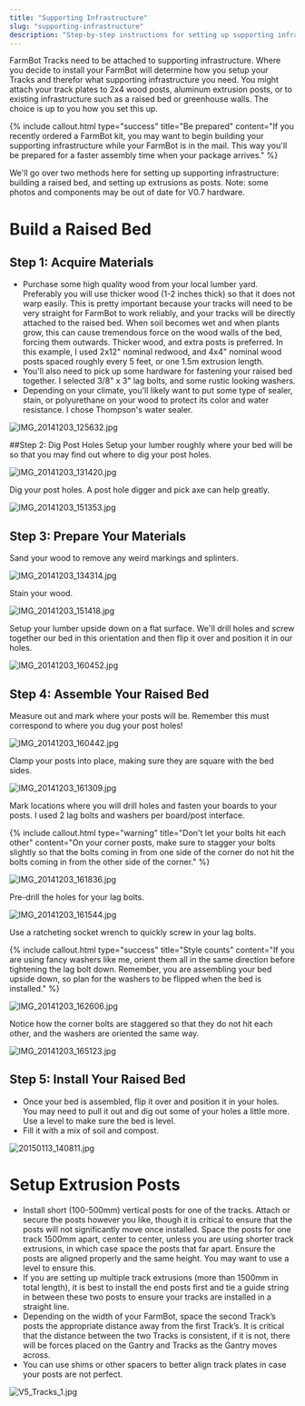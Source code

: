 ```yaml
---
title: "Supporting Infrastructure"
slug: "supporting-infrastructure"
description: "Step-by-step instructions for setting up supporting infrastructure for FarmBot Genesis V0.7"
---
```


FarmBot Tracks need to be attached to supporting infrastructure. Where you decide to install your FarmBot will determine how you setup your Tracks and therefor what supporting infrastructure you need. You might attach your track plates to 2x4 wood posts, aluminum extrusion posts, or to existing infrastructure such as a raised bed or greenhouse walls. The choice is up to you how you set this up.

{%
include callout.html
type="success"
title="Be prepared"
content="If you recently ordered a FarmBot kit, you may want to begin building your supporting infrastructure while your FarmBot is in the mail. This way you'll be prepared for a faster assembly time when your package arrives."
%}

We'll go over two methods here for setting up supporting infrastructure: building a raised bed, and setting up extrusions as posts. Note: some photos and components may be out of date for V0.7 hardware.

# Build a Raised Bed

## Step 1: Acquire Materials
  * Purchase some high quality wood from your local lumber yard. Preferably you will use thicker wood (1-2 inches thick) so that it does not warp easily. This is pretty important because your tracks will need to be very straight for FarmBot to work reliably, and your tracks will be directly attached to the raised bed. When soil becomes wet and when plants grow, this can cause tremendous force on the wood walls of the bed, forcing them outwards. Thicker wood, and extra posts is preferred. In this example, I used 2x12" nominal redwood, and 4x4" nominal wood posts spaced roughly every 5 feet, or one 1.5m extrusion length.
  * You'll also need to pick up some hardware for fastening your raised bed together. I selected 3/8" x 3" lag bolts, and some rustic looking washers.
  * Depending on your climate, you'll likely want to put some type of sealer, stain, or polyurethane on your wood to protect its color and water resistance. I chose Thompson's water sealer.

![IMG_20141203_125632.jpg](_images/IMG_20141203_125632.jpg)

##Step 2: Dig Post Holes
Setup your lumber roughly where your bed will be so that you may find out where to dig your post holes.

![IMG_20141203_131420.jpg](_images/IMG_20141203_131420.jpg)

Dig your post holes. A post hole digger and pick axe can help greatly.

![IMG_20141203_151353.jpg](_images/IMG_20141203_151353.jpg)

## Step 3: Prepare Your Materials
Sand your wood to remove any weird markings and splinters.

![IMG_20141203_134314.jpg](_images/IMG_20141203_134314.jpg)

Stain your wood.

![IMG_20141203_151418.jpg](_images/IMG_20141203_151418.jpg)

Setup your lumber upside down on a flat surface. We'll drill holes and screw together our bed in this orientation and then flip it over and position it in our holes.

![IMG_20141203_160452.jpg](_images/IMG_20141203_160452.jpg)

## Step 4: Assemble Your Raised Bed
Measure out and mark where your posts will be. Remember this must correspond to where you dug your post holes!

![IMG_20141203_160442.jpg](_images/IMG_20141203_160442.jpg)

Clamp your posts into place, making sure they are square with the bed sides.

![IMG_20141203_161309.jpg](_images/IMG_20141203_161309.jpg)

Mark locations where you will drill holes and fasten your boards to your posts. I used 2 lag bolts and washers per board/post interface.

{%
include callout.html
type="warning"
title="Don't let your bolts hit each other"
content="On your corner posts, make sure to stagger your bolts slightly so that the bolts coming in from one side of the corner do not hit the bolts coming in from the other side of the corner."
%}



![IMG_20141203_161836.jpg](_images/IMG_20141203_161836.jpg)

Pre-drill the holes for your lag bolts.

![IMG_20141203_161544.jpg](_images/IMG_20141203_161544.jpg)

Use a ratcheting socket wrench to quickly screw in your lag bolts.

{%
include callout.html
type="success"
title="Style counts"
content="If you are using fancy washers like me, orient them all in the same direction before tightening the lag bolt down. Remember, you are assembling your bed upside down, so plan for the washers to be flipped when the bed is installed."
%}



![IMG_20141203_162606.jpg](_images/IMG_20141203_162606.jpg)

Notice how the corner bolts are staggered so that they do not hit each other, and the washers are oriented the same way.

![IMG_20141203_165123.jpg](_images/IMG_20141203_165123.jpg)

## Step 5: Install Your Raised Bed
* Once your bed is assembled, flip it over and position it in your holes. You may need to pull it out and dig out some of your holes a little more. Use a level to make sure the bed is level.
* Fill it with a mix of soil and compost.

![20150113_140811.jpg](_images/20150113_140811.jpg)



# Setup Extrusion Posts

  * Install short (100-500mm) vertical posts for one of the tracks. Attach or secure the posts however you like, though it is critical to ensure that the posts will not significantly move once installed. Space the posts for one track 1500mm apart, center to center, unless you are using shorter track extrusions, in which case space the posts that far apart. Ensure the posts are aligned properly and the same height. You may want to use a level to ensure this.
  * If you are setting up multiple track extrusions (more than 1500mm in total length), it is best to install the end posts first and tie a guide string in between these two posts to ensure your tracks are installed in a straight line.
  * Depending on the width of your FarmBot, space the second Track’s posts the appropriate distance away from the first Track’s. It is critical that the distance between the two Tracks is consistent, if it is not, there will be forces placed on the Gantry and Tracks as the Gantry moves across.
  * You can use shims or other spacers to better align track plates in case your posts are not perfect.

![V5_Tracks_1.jpg](_images/V5_Tracks_1.jpg)

